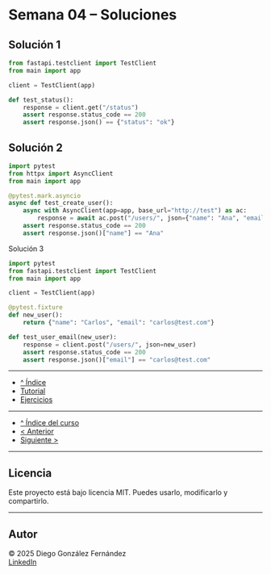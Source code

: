 # Semana 04 – Soluciones

## Solución 1

```python
from fastapi.testclient import TestClient
from main import app

client = TestClient(app)

def test_status():
    response = client.get("/status")
    assert response.status_code == 200
    assert response.json() == {"status": "ok"}
```

## Solución 2

```python
import pytest
from httpx import AsyncClient
from main import app

@pytest.mark.asyncio
async def test_create_user():
    async with AsyncClient(app=app, base_url="http://test") as ac:
        response = await ac.post("/users/", json={"name": "Ana", "email": "ana@test.com"})
    assert response.status_code == 200
    assert response.json()["name"] == "Ana"
```

Solución 3

```python
import pytest
from fastapi.testclient import TestClient
from main import app

client = TestClient(app)

@pytest.fixture
def new_user():
    return {"name": "Carlos", "email": "carlos@test.com"}

def test_user_email(new_user):
    response = client.post("/users/", json=new_user)
    assert response.status_code == 200
    assert response.json()["email"] == "carlos@test.com"
```

---

- [^ Índice](./readme.md)
- [Tutorial](./tutorial.md)
- [Ejercicios](./ejercicios.md)

---

- [^ Índice del curso](../readme.md)
- [< Anterior](../semana03/soluciones.md)
- [Siguiente >](../semana05/soluciones.md)

---

## Licencia

Este proyecto está bajo licencia MIT. Puedes usarlo, modificarlo y compartirlo.

---

## Autor

© 2025 Diego González Fernández  
[LinkedIn](https://www.linkedin.com/in/diego-gonzalez-fernandez)
